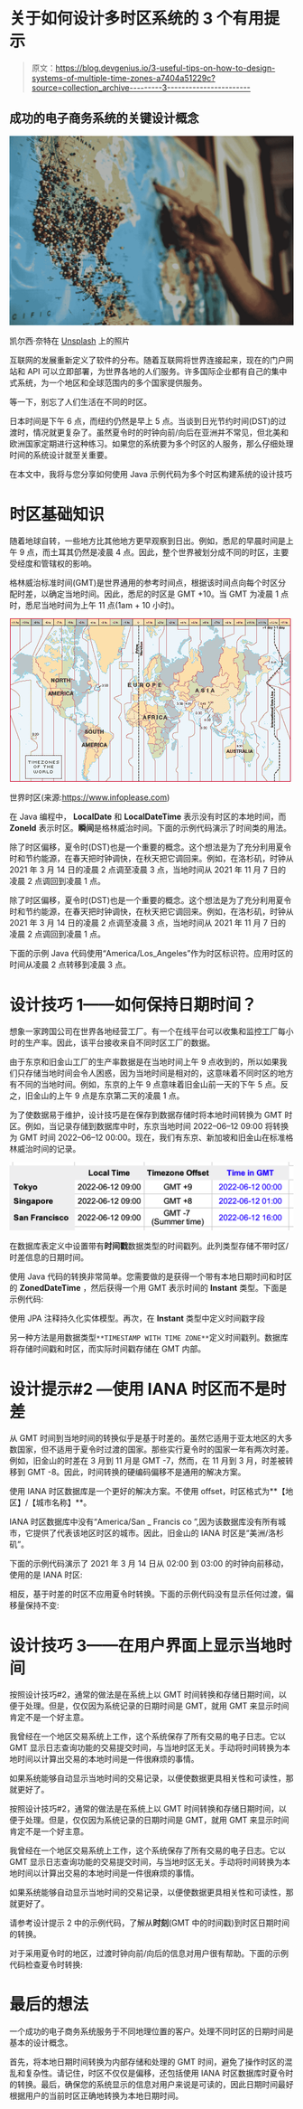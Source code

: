 # 关于如何设计多时区系统的 3 个有用提示

> 原文：<https://blog.devgenius.io/3-useful-tips-on-how-to-design-systems-of-multiple-time-zones-a7404a51229c?source=collection_archive---------3----------------------->

## 成功的电子商务系统的关键设计概念

![](img/6c0f908e79c9d56b1917a6ee6f199d82.png)

凯尔西·奈特在 [Unsplash](https://unsplash.com?utm_source=medium&utm_medium=referral) 上的照片

互联网的发展重新定义了软件的分布。随着互联网将世界连接起来，现在的门户网站和 API 可以立即部署，为世界各地的人们服务。许多国际企业都有自己的集中式系统，为一个地区和全球范围内的多个国家提供服务。

等一下，别忘了人们生活在不同的时区。

日本时间是下午 6 点，而纽约仍然是早上 5 点。当谈到日光节约时间(DST)的过渡时，情况就更复杂了。虽然夏令时的时钟向前/向后在亚洲并不常见，但北美和欧洲国家定期进行这种练习。如果您的系统要为多个时区的人服务，那么仔细处理时间的系统设计就至关重要。

在本文中，我将与您分享如何使用 Java 示例代码为多个时区构建系统的设计技巧

# 时区基础知识

随着地球自转，一些地方比其他地方更早观察到日出。例如，悉尼的早晨时间是上午 9 点，而土耳其仍然是凌晨 4 点。因此，整个世界被划分成不同的时区，主要受经度和管辖权的影响。

格林威治标准时间(GMT)是世界通用的参考时间点，根据该时间点向每个时区分配时差，以确定当地时间。因此，悉尼的时区是 GMT +10。当 GMT 为凌晨 1 点时，悉尼当地时间为上午 11 点(1am + 10 小时)。

![](img/6630b8dedeb36e22885519ea4c2952fb.png)

世界时区(来源:https://www.infoplease.com)

在 Java 编程中， **LocalDate** 和 **LocalDateTime** 表示没有时区的本地时间，而 **ZoneId** 表示时区。**瞬间**是格林威治时间。下面的示例代码演示了时间类的用法。

除了时区偏移，夏令时(DST)也是一个重要的概念。这个想法是为了充分利用夏令时和节约能源，在春天把时钟调快，在秋天把它调回来。例如，在洛杉矶，时钟从 2021 年 3 月 14 日的凌晨 2 点调至凌晨 3 点，当地时间从 2021 年 11 月 7 日的凌晨 2 点调回到凌晨 1 点。

除了时区偏移，夏令时(DST)也是一个重要的概念。这个想法是为了充分利用夏令时和节约能源，在春天把时钟调快，在秋天把它调回来。例如，在洛杉矶，时钟从 2021 年 3 月 14 日的凌晨 2 点调至凌晨 3 点，当地时间从 2021 年 11 月 7 日的凌晨 2 点调回到凌晨 1 点。

下面的示例 Java 代码使用“America/Los_Angeles”作为时区标识符。应用时区的时间从凌晨 2 点转移到凌晨 3 点。

# 设计技巧 1——如何保持日期时间？

想象一家跨国公司在世界各地经营工厂。有一个在线平台可以收集和监控工厂每小时的生产率。因此，该平台接收来自不同时区工厂的数据。

由于东京和旧金山工厂的生产率数据是在当地时间上午 9 点收到的，所以如果我们只存储当地时间会令人困惑，因为当地时间是相对的，这意味着不同时区的地方有不同的当地时间。例如，东京的上午 9 点意味着旧金山前一天的下午 5 点。反之，旧金山的上午 9 点是东京第二天的凌晨 1 点。

为了使数据易于维护，设计技巧是在保存到数据存储时将本地时间转换为 GMT 时区。例如，当记录存储到数据库中时，东京当地时间 2022–06–12 09:00 将转换为 GMT 时间 2022–06–12 00:00。现在，我们有东京、新加坡和旧金山在标准格林威治时间的记录。

![](img/2679bf42d289f99f4ce8c54839737bee.png)

在数据库表定义中设置带有**时间戳**数据类型的时间戳列。此列类型存储不带时区/时差信息的日期时间。

使用 Java 代码的转换非常简单。您需要做的是获得一个带有本地日期时间和时区的 **ZonedDateTime** ，然后获得一个用 GMT 表示时间的 **Instant** 类型。下面是示例代码:

使用 JPA 注释持久化实体模型。再次，在 **Instant** 类型中定义时间戳字段

另一种方法是用数据类型`**TIMESTAMP WITH TIME ZONE**`定义时间戳列。数据库将存储时间戳和时区，而实际时间戳存储在 GMT 内部。

# 设计提示#2 —使用 IANA 时区而不是时差

从 GMT 时间到当地时间的转换似乎是基于时差的。虽然它适用于亚太地区的大多数国家，但不适用于夏令时过渡的国家。那些实行夏令时的国家一年有两次时差。例如，旧金山的时差在 3 月到 11 月是 GMT -7，然而，在 11 月到 3 月，时差被转移到 GMT -8。因此，时间转换的硬编码偏移不是通用的解决方案。

使用 IANA 时区数据库是一个更好的解决方案。不使用 offset，时区格式为**【地区】/【城市名称】**。

IANA 时区数据库中没有“America/San _ Francis co ”,因为该数据库没有所有城市，它提供了代表该地区时区的城市。因此，旧金山的 IANA 时区是“美洲/洛杉矶”。

下面的示例代码演示了 2021 年 3 月 14 日从 02:00 到 03:00 的时钟向前移动，使用的是 IANA 时区:

相反，基于时差的时区不应用夏令时转换。下面的示例代码没有显示任何过渡，偏移量保持不变:

# 设计技巧 3——在用户界面上显示当地时间

按照设计技巧#2，通常的做法是在系统上以 GMT 时间转换和存储日期时间，以便于处理。但是，仅仅因为系统记录的日期时间是 GMT，就用 GMT 来显示时间肯定不是一个好主意。

我曾经在一个地区交易系统上工作，这个系统保存了所有交易的电子日志。它以 GMT 显示日志查询功能的交易提交时间，与当地时区无关。手动将时间转换为本地时间以计算出交易的本地时间是一件很麻烦的事情。

如果系统能够自动显示当地时间的交易记录，以便使数据更具相关性和可读性，那就更好了。

按照设计技巧#2，通常的做法是在系统上以 GMT 时间转换和存储日期时间，以便于处理。但是，仅仅因为系统记录的日期时间是 GMT，就用 GMT 来显示时间肯定不是一个好主意。

我曾经在一个地区交易系统上工作，这个系统保存了所有交易的电子日志。它以 GMT 显示日志查询功能的交易提交时间，与当地时区无关。手动将时间转换为本地时间以计算出交易的本地时间是一件很麻烦的事情。

如果系统能够自动显示当地时间的交易记录，以便使数据更具相关性和可读性，那就更好了。

请参考设计提示 2 中的示例代码，了解从**时刻**(GMT 中的时间戳)到时区日期时间的转换。

对于采用夏令时的地区，过渡时钟向前/向后的信息对用户很有帮助。下面的示例代码检查夏令时转换:

# 最后的想法

一个成功的电子商务系统服务于不同地理位置的客户。处理不同时区的日期时间是基本的设计概念。

首先，将本地日期时间转换为内部存储和处理的 GMT 时间，避免了操作时区的混乱和复杂性。请记住，时区不仅仅是偏移，还包括使用 IANA 时区数据库时夏令时的转换。最后，确保您的系统显示的信息对用户来说是可读的，因此日期时间最好根据用户的当前时区正确地转换为本地日期时间。